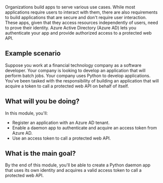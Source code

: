 Organizations build apps to serve various use cases. While most applications require users to interact with them, there are also requirements to build applications that are secure and don't require user interaction. These apps, given that they access resources independently of users, need to prove their identity. Azure Active Directory (Azure AD) lets you authenticate your app and provide authorized access to a protected web API.

## Example scenario

Suppose you work at a financial technology company as a software developer. Your company is looking to develop an application that will perform batch jobs. Your company uses Python to develop applications. You've been tasked with the responsibility of building an application that will acquire a token to call a protected web API on behalf of itself.

## What will you be doing?

In this module, you'll:

- Register an application with an Azure AD tenant.
- Enable a daemon app to authenticate and acquire an access token from Azure AD.
- Use an access token to call a protected web API.

## What is the main goal?

By the end of this module, you'll be able to create a Python daemon app that uses its own identity and acquires a valid access token to call a protected web API.
